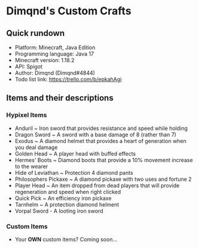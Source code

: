 # Dimqnd's Custom Crafts
## Quick rundown
- Platform: Minecraft, Java Edition
- Programming language: Java 17
- Minecraft version: 1.18.2
- API: Spigot
- Author: Dimqnd (Dimqnd#4844)
- Todo list link: https://trello.com/b/epkahAgi
## Items and their descriptions
### Hypixel Items
- Anduril ~ Iron sword that provides resistance and speed while holding
- Dragon Sword ~ A sword with a base damage of 8 (rather than 7)
- Exodus ~ A diamond helmet that provides a heart of generation when you deal damage
- Golden Head ~ A player head with buffed effects
- Hermes' Boots ~ Diamond boots that provide a 10% movement increase to the wearer
- Hide of Leviathan ~ Protection 4 diamond pants
- Philosophers Pickaxe ~ A diamond pickaxe with two uses and fortune 2
- Player Head ~ An item dropped from dead players that will provide regeneration and speed when right clicked
- Quick Pick ~ An efficiency iron pickaxe
- Tarnhelm ~ A protection diamond helment
- Vorpal Sword - A looting iron sword
### Custom Items
- Your **OWN** custom items? Coming soon...
